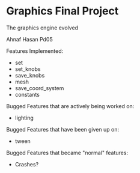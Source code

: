 # Graphics Final Project

The graphics engine evolved

Ahnaf Hasan Pd05

Features Implemented:

- set
- set_knobs
- save_knobs
- mesh
- save_coord_system
- constants

Bugged Features that are actively being worked on:

- lighting

Bugged Features that have been given up on:

- tween

Bugged Features that became "normal" features:

- Crashes?
